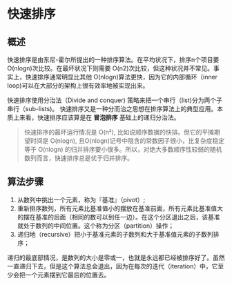 # 快速排序

## 概述

快速排序是由东尼-霍尔所提出的一种排序算法。在平均状况下，排序n个项目要 O(nlogn)次比较。在最坏状况下则需要 O(n2)次比较，但这种状况并不常见。事实上，快速排序通常明显比其他 O(nlogn)算法更快，因为它的内部循环（inner loop)可以在大部分的架构上很有效率地被实现出来。

快速排序使用分治法（Divide and conquer) 策略来把一个串行（list)分为两个子串行（sub-lists)。
快速排序又是一种分而治之思想在排序算法上的典型应用。本质上来看，快速排序应该算是在 __冒泡排序__ 基础上的递归分治法。

> 快速排序的最坏运行情况是 O(n²), 比如说顺序数据的快排。但它的平摊期望时间是 O(nlogn), 且O(nlogn)记号中隐含的常数因子很小，比复杂度稳定等于 O(nlogn) 的归并排序要小很多。所以，对绝大多数顺序性较弱的随机数列而言，快速排序总是优于归并排序。

## 算法步骤
1. 从数列中挑出一个元素，称为『基准』（pivot）;
2. 重新排序数列，所有元素比基准值小的摆放在基准前面，所有元素比基准值大的摆在基准的后面（相同的数可以到任一边）。在这个分区退出之后，该基准就处于数列的中间位置。这个称为分区（partition）操作；
3. 递归地（recursive）把小于基准元素的子数列和大于基准值元素的子数列排序；

递归的最底部情况，是数列的大小是零或一，也就是永远都已经被排序好了。虽然一直递归下去，但是这个算法总会退出，因为在每次的迭代（iteration）中，它至少会把一个元素摆到它最后的位置去。

